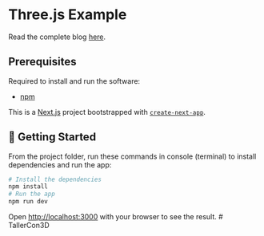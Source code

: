 # Three.js Example

Read the complete blog [here](https://harshal0902.hashnode.dev/render-a-3d-model-in-the-browser-with-threejs-and-nextjs).

## Prerequisites

Required to install and run the software:

- [npm](https://www.npmjs.com/get-npm)

This is a [Next.js](https://nextjs.org/) project bootstrapped with [`create-next-app`](https://github.com/vercel/next.js/tree/canary/packages/create-next-app).

## 🌟 Getting Started

From the project folder, run these commands in console (terminal) to install dependencies and run the app:

```bash
# Install the dependencies
npm install
# Run the app
npm run dev
```

Open [http://localhost:3000](http://localhost:3000) with your browser to see the result.
#   T a l l e r C o n 3 D  
 